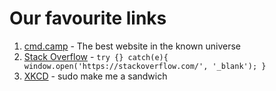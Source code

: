 # Our favourite links

1. [cmd.camp](http://cmd.camp) - The best website in the known universe
1. [Stack Overflow](https://stackoverflow.com/) - `try {} catch(e){ window.open('https://stackoverflow.com/', '_blank'); }`
1. [XKCD](https://xkcd.com/149/) - sudo make me a sandwich
